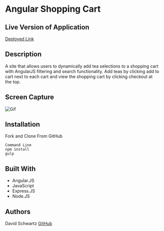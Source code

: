 # Angular Shopping Cart

## Live Version of Application
[Deployed Link](http://angularshoppingcart.herokuapp.com)

## Description
A site that allows users to dynamically add tea selections to a shopping cart with AngularJS filtering and search functionality. Add teas by clicking add to cart next to each cart and view the shopping cart by clicking checkout at the top.  




## Screen Capture

![Gif](/gif.gif "Gif")


## Installation

Fork and Clone From GitHub
```
Command Line
npm install 
gulp
```

## Built With

* Angular.JS
* JavaScript   
* Express.JS
* Node.JS



## Authors

David Schwartz [GitHub](https://github.com/dbschwartz)